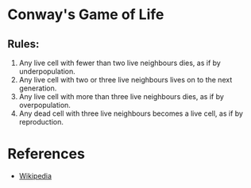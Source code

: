 # Conway's Game of Life

## Rules:

1. Any live cell with fewer than two live neighbours dies, as if by underpopulation.
1. Any live cell with two or three live neighbours lives on to the next generation.
1. Any live cell with more than three live neighbours dies, as if by overpopulation.
1. Any dead cell with three live neighbours becomes a live cell, as if by reproduction.

# References

- [Wikipedia](https://en.wikipedia.org/wiki/Conway%27s_Game_of_Life)
